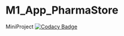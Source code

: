 # M1_App_PharmaStore
MiniProject
[![Codacy Badge](https://app.codacy.com/project/badge/Grade/3b28b9d08eb34ddb88093f6f5747f1fd)](https://www.codacy.com/gh/VishakhaAM/M1_App_PharmaStore/dashboard?utm_source=github.com&amp;utm_medium=referral&amp;utm_content=VishakhaAM/M1_App_PharmaStore&amp;utm_campaign=Badge_Grade)
